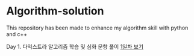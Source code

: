 # Algorithm-solution
This repository has been made to enhance my algorithm skill with python and c++

Day 1. 다익스트라 알고리즘 학습 및 심화 문항 풀이
[1일차 보기](https://github.com/kr-sang/Algorithm-solution/blob/main/day1/%EB%8B%A4%EC%9D%B5%EC%8A%A4%ED%8A%B8%EB%9D%BC.md)
